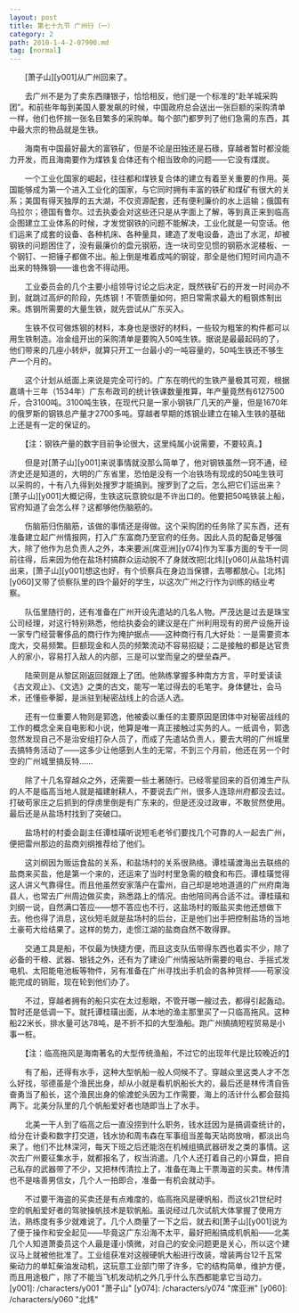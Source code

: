 ```yaml
---
layout: post
title: 第七十九节 广州行（一）
category: 2
path: 2010-1-4-2-07900.md
tag: [normal]
---
```


　　[萧子山][y001]从广州回来了。

　　去广州不是为了卖东西赚银子，恰恰相反，他们是一个标准的“赴羊城采购团”。和前些年每到美国人要发飙的时候，中国政府总会送出一张巨额的采购清单一样，他们也怀揣一张名目繁多的采购单。每个部门都罗列了他们急需的东西，其中最大宗的物品就是生铁。

　　海南有中国最好最大的富铁矿，但是不论是田独还是石碌，穿越者暂时都没能力开发，而且海南要作为煤铁复合体还有个相当致命的问题——它没有煤炭。

　　一个工业化国家的崛起，往往都和煤铁复合体的建立有着至关重要的作用。英国能够成为第一个进入工业化的国家，与它同时拥有丰富的铁矿和煤矿有很大的关系；美国有得天独厚的五大湖，不仅资源配套，还有便利廉价的水上运输；俄国有乌拉尔；德国有鲁尔。过去执委会对这些还只是从字面上了解，等到真正来到临高企图建立工业体系的时候，才发觉钢铁的问题不能解决，工业化就是一句空话。他们运来了成套的设备、各种机床、各种量具，建造了发电设备，造出了水泥，却被钢铁的问题困住了，没有最廉价的盘元钢筋，连一块司空见惯的钢筋水泥楼板、一个钢钉、一把锤子都做不出。船上倒是堆着成吨的钢锭，那全是他们短时间内造不出来的特殊钢——谁也舍不得动用。

　　工业委员会的几个主要小组领导讨论之后决定，既然铁矿石的开发一时间办不到，就跳过高炉的阶段，先炼钢！不管质量如何，把日常需求最大的粗钢炼制出来。炼钢所需要的大量生铁，就先尝试从广东买入。

　　生铁不仅可做炼钢的材料，本身也是很好的材料，一些较为粗笨的构件都可以用生铁制造。冶金组开出的采购清单是要购入50吨生铁。据说是最最起码的了，他们带来的几座小转炉，就算只开工一台最小的一吨容量的，50吨生铁还不够生产一个月的。

　　这个计划从纸面上来说是完全可行的。广东在明代的生铁产量极其可观，根据嘉靖十三年（1534年）广东布政司的统计铁课数量推算，年产量竟然有6127500斤，合3100吨。3100吨生铁，在现代只是一家小钢铁厂几天的产量，但是1670年的俄罗斯的钢铁总产量才2700多吨。穿越者早期的炼钢业建立在输入生铁的基础上还是有一定的保证的。

　　【注：钢铁产量的数字目前争论很大，这里纯属小说需要，不要较真。】

　　但是对[萧子山][y001]来说事情就没那么简单了，他对钢铁虽然一窍不通，经济史还是知道的，大明的广东省里，恐怕是没有一个冶铁场有现成的50吨生铁可以采购的，十有八九得到处搜罗才能搞到。搜罗到了之后，怎么把它们运出来？[萧子山][y001]大概记得，生铁这玩意貌似是不许出口的。他要把50吨铁装上船，官府知道了会怎么样？这都够他伤脑筋的。

　　伤脑筋归伤脑筋，该做的事情还是得做。这个采购团的任务除了买东西，还有准备建立起广州情报网，打入广东富商乃至官府的任务。因此人员的配备足够强大，除了他作为总负责人之外，本来要派[席亚洲][y074]作为军事方面的专干一同前往得，后来因为他在盐场村搞群众运动脱不了身就改把[北炜][y060]从盐场村调出来，[萧子山][y001]想这也好，有个侦察兵在身边当保镖，去哪都放心。[北炜][y060]又带了侦察队里的四个最好的学生，以这次广州之行作为训练的结业考察。

　　队伍里随行的，还有准备在广州开设先遣站的几名人物。严茂达是过去是珠宝公司经理，对这行特别熟悉，他给执委会的建议是在广州利用现有的房产设施开设一家专门经营奢侈品的商行作为掩护据点——这种商行有几大好处：一是需要资本庞大，交易频繁。巨额现金和人员的频繁流动不容易招疑；二是接触的都是达官贵人的家小，容易打入敌人的内部，三是可以堂而皇之的壁垒森严。

　　陆荣则是从黎区刚返回就跟上了团。他熟练掌握多种南方方言，平时爱读读《古文观止》、《文选》之类的古文，能写一笔过得去的毛笔字。身体健壮，会马术，还懂些拳脚，是派驻到秘密战线上的合适人选。

　　还有一位重要人物则是郭逸，他被委以重任的主要原因是团体中对秘密战线的工作的概念全来自电影和小说，他算是唯一真正接触过实务的人。一纸调令，郭逸忽然发现自己不是治安组打杂人员了，而成了先遣站负责人，要去大明的广州城里去搞特务活动了——这多少让他感到人生的无常，不到三个月前，他还在另一个时空的广州城里搞反特……

　　除了十几名穿越众之外，还需要一些土著随行。已经零星回来的百仞滩生产队的人不是临高当地人就是福建射耕人，不要说去广州，很多人连琼州府都没去过。打破苟家庄之后抓到的俘虏里倒是有广东来的，但是还没过政审，不敢贸然使用。最后还是从盐场村找到了突破口。

　　盐场村的村委会副主任谭桂璜听说短毛老爷们要找几个可靠的人一起去广州，便把雷州那边的盐商刘纲推荐给了他们。

　　这刘纲因为贩运食盐的关系，和盐场村的关系很熟络。谭桂璜渡海出去联络的盐商来买盐，他是第一个来的，还运来了当时村里急需的粮食和布匹。谭桂璜觉得这人讲义气靠得住。而且他虽然安家落户在雷州，自己却是地地道道的广州府南海县人，也常去广州周边做买卖，熟悉路上的情况。由他陪同再合适不过。谭桂璜和刘纲一说，自然满口答应——想不答应也不行，这盐场村的贩盐买卖他还想做下去。他也得了消息，这伙短毛就是盐场村的后台，正是他们出手把控制盐场的当地土豪苟大给结果了。这样的势力，走惯江湖的盐商自然不敢得罪。

　　交通工具是船，不仅最为快捷方便，而且这支队伍带得东西也着实不少，除了必备的干粮、武器、银钱之外，还有为了建设广州情报站所需要的电台、手摇式发电机、太阳能电池板等物件，另有准备在广州寻找出手机会的各种货样——苟家没能完成的销赃，现在轮到他们办了。

　　不过，穿越者拥有的船只实在太过惹眼，不管开哪一艘过去，都得引起轰动。暂时还是低调一下。就托谭桂璜出面，从本地的渔主那里买了一只临高拖风。这种船22米长，排水量可达78吨，是不折不扣的大型渔船。跑广州搞搞短程贸易是小事一桩。

　　【注：临高拖风是海南著名的大型传统渔船，不过它的出现年代是比较晚近的】

　　有了船，还得有水手，这种大型帆船一般人伺候不了。穿越众里这类人才不怎么好找，邬德虽是个渔民出身，却从小就是看机帆船长大的，最后还是林传清自告奋勇当了船长，这个渔民出身的偷渡蛇头因为工作需要，海上的活计什么都会鼓捣两下。北美分队里的几个帆船爱好者也随即当上了水手。

　　北美一干人到了临高之后一直没捞到什么职务，钱水廷因为是搞调查统计的，给分在计委和数字打交道，钱水协和周韦森在军事组当差每天站岗放哨，都淡出鸟来了。他们不比林深河，每天下班之后还能泡在机械组搞武器研发之类的事情。这次去广州要征集水手，就都报名了，权当消遣。几个人还打着自己的小算盘，把自己私存的武器带了不少，又把林传清拉上了，准备在海上干票海盗的买卖。林传清也不是啥善男信女，几个人一拍即合，准备一有机会就动手。

　　不过要干海盗的买卖还是有点难度的，临高拖风是硬帆船，而这伙21世纪时空的帆船爱好者的驾驶操帆技术是软帆船。虽说经过几次试航大体掌握了使用方法，熟练度有多少就难说了。几个人商量了一下之后，就去和[萧子山][y001]说为了便于操作和安全起见——毕竟这广东沿海不太平，最好把船搞成机帆船——北美几个人知道萧委员这个人最是谨小慎微，对自己的安全问题更是关心，所以这个建议马上就被他批准了。工业组获准对这艘硬帆大船进行改装，增装两台12千瓦常柴动力的单缸柴油发动机，这玩意工业部门带了许多，它的结构简单，维护方便，而且用途极广，除了不能当飞机发动机之外几乎什么东西都能拿它当动力。
[y001]: /characters/y001 "萧子山"
[y074]: /characters/y074 "席亚洲"
[y060]: /characters/y060 "北炜"
